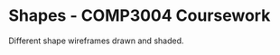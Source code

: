 Shapes - COMP3004 Coursework
=============================
Different shape wireframes drawn and shaded.
